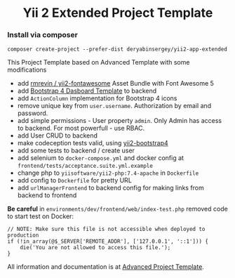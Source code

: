 <h1 align="center">Yii 2 Extended Project Template</h1>


### Install via composer 

```shell
composer create-project --prefer-dist deryabinsergey/yii2-app-extended
```

This Project Template based on Advanced Template with some modifications

- add [rmrevin / yii2-fontawesome](https://github.com/rmrevin/yii2-fontawesome) Asset Bundle with Font Awesome 5
- add [Bootstrap 4 Dasboard Template](https://getbootstrap.com/docs/4.5/examples/dashboard/) to backend
- add `ActionColumn` implementation for Bootstrap 4 icons
- remove unique key from `user.username`. Authorization by email and password.
- add simple permissions - User property `admin`. Only Admin has access to backend. For most powerfull - use RBAC.
- add User CRUD to backend
- make codeception tests valid, using [yii2-bootstrap4](https://github.com/yiisoft/yii2-bootstrap4)
- add some tests to backend / create user
- add selenium to `docker-compose.yml` and docker config at `frontend/tests/acceptance.suite.yml.example`
- change php to `yiisoftware/yii2-php:7.4-apache` in `Dockerfile`
- add config to `Dockerfile` for pretty URL
- add `urlManagerFrontend` to backend config for making links from backend to frontend

**Be careful** in `environments/dev/frontend/web/index-test.php` removed code to start test on Docker: 
```
// NOTE: Make sure this file is not accessible when deployed to production
if (!in_array(@$_SERVER['REMOTE_ADDR'], ['127.0.0.1', '::1'])) {
    die('You are not allowed to access this file.');
}
```

All information and documentation is at [Advanced Project Template](https://github.com/yiisoft/yii2-app-advanced/blob/master/docs/guide/README.md).